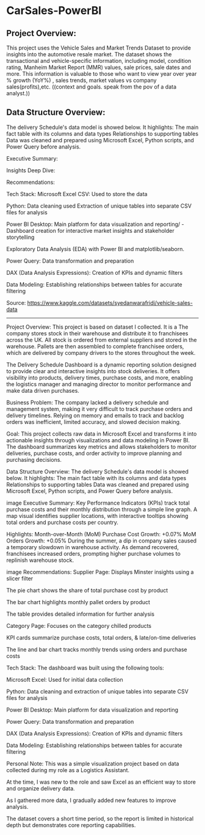 # CarSales-PowerBI

## Project Overview:
This project uses the Vehicle Sales and Market Trends Dataset to provide insights into the automotive resale market. The dataset shows the transactional and vehicle-specific information, including model, condition rating, Manheim Market Report (MMR) values, sale prices, sale dates and more. This information is valuable to those who want to view year over year % growth (YoY%) , sales trends, market values vs company sales(profits),etc. ((context and goals. speak from the pov of a data analyst.))


## Data Structure Overview:
The delivery Schedule's data model is showed below. It highlights:
The main fact table with its columns and data types
Relationships to supporting tables
Data was cleaned and prepared using Microsoft Excel, Python scripts, and Power Query before analysis.


Executive Summary:

Insights Deep Dive:

Recommendations:

Tech Stack:
Microsoft Excel CSV: Used to store the data

Python: Data cleaning used Extraction of unique tables into separate CSV files for analysis

Power BI Desktop: Main platform for data visualization and reporting/ - Dashboard creation for interactive market insights and stakeholder storytelling

Exploratory Data Analysis (EDA) with Power BI and matplotlib/seaborn.

Power Query: Data transformation and preparation

DAX (Data Analysis Expressions): Creation of KPIs and dynamic filters

Data Modeling: Establishing relationships between tables for accurate filtering


Source: https://www.kaggle.com/datasets/syedanwarafridi/vehicle-sales-data


-----

Project Overview:
This project is based on dataset I collected. It is a The company stores stock in their warehouse and distribute it to franchisees across the UK. All stock is ordered from external suppliers and stored in the warehouse. Pallets are then assembled to complete franchisee orders, which are delivered by company drivers to the stores throughout the week.

The Delivery Schedule Dashboard is a dynamic reporting solution designed to provide clear and interactive insights into stock deliveries. It offers visibility into products, delivery times, purchase costs, and more, enabling the logistics manager and managing director to monitor performance and make data driven purchases.

Business Problem:
The company lacked a delivery schedule and management system, making it very difficult to track purchase orders and delivery timelines. Relying on memory and emails to track and backlog orders was inefficient, limited accuracy, and slowed decision making.

Goal:
This project collects raw data in Microsoft Excel and transforms it into actionable insights through visualizations and data modeling in Power BI. The dashboard summarizes key metrics and allows stakeholders to monitor deliveries, purchase costs, and order activity to improve planning and purchasing decisions.

Data Structure Overview:
The delivery Schedule's data model is showed below. It highlights:
The main fact table with its columns and data types
Relationships to supporting tables
Data was cleaned and prepared using Microsoft Excel, Python scripts, and Power Query before analysis.

image
Executive Summary:
Key Performance Indicators (KPIs) track total purchase costs and their monthly distribution through a simple line graph. A map visual identifies supplier locations, with interactive tooltips showing total orders and purchase costs per country.

Highlights:
Month-over-Month (MoM) Purchase Cost Growth: +0.07%
MoM Orders Growth: +0.05%
During the summer, a dip in company sales caused a temporary slowdown in warehouse activity. As demand recovered, franchisees increased orders, prompting higher purchase volumes to replinish warehouse stock.

image
Recommendations:
Supplier Page:
Displays Minster insights using a slicer filter

The pie chart shows the share of total purchase cost by product

The bar chart highlights monthly pallet orders by product

The table provides detailed information for further analysis

Category Page:
Focuses on the category chilled products

KPI cards summarize purchase costs, total orders, & late/on-time deliveries

The line and bar chart tracks monthly trends using orders and purchase costs

Tech Stack:
The dashboard was built using the following tools:

Microsoft Excel: Used for initial data collection

Python: Data cleaning and extraction of unique tables into separate CSV files for analysis

Power BI Desktop: Main platform for data visualization and reporting

Power Query: Data transformation and preparation

DAX (Data Analysis Expressions): Creation of KPIs and dynamic filters

Data Modeling: Establishing relationships between tables for accurate filtering

Personal Note:
This was a simple visualization project based on data collected during my role as a Logistics Assistant.

At the time, I was new to the role and saw Excel as an efficient way to store and organize delivery data.

As I gathered more data, I gradually added new features to improve analysis.

The dataset covers a short time period, so the report is limited in historical depth but demonstrates core reporting capabilities.
